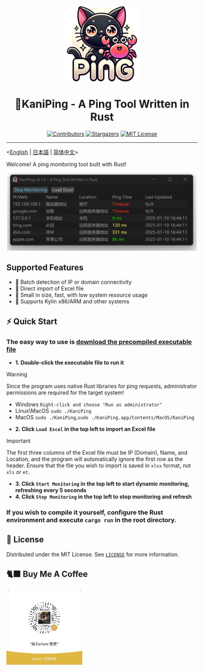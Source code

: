 <div align="center">
  <img src="src/app.png" alt="Project Icon" width="200">
  <h1 align="center">🦀KaniPing - A Ping Tool Written in Rust</h1>
</div>

<div align="center">
<a href="https://github.com/All-Hands-AI/OpenHands/graphs/contributors"><img src="https://img.shields.io/github/contributors/Earture/KaniPing?style=for-the-badge&color=blue" alt="Contributors"></a>
  <a href="https://github.com/Earture/KaniPing/stargazers"><img src="https://img.shields.io/github/stars/Earture/KaniPing?style=for-the-badge&color=blue" alt="Stargazers"></a>
<a href="https://github.com/Earture/KaniPing/blob/main/LICENSE"><img src="https://img.shields.io/github/license/Earture/KaniPing?style=for-the-badge&color=blue" alt="MIT License"></a>

 <hr>
</div>

<[English](README_en.md) |  [日本語](README_jp.md) | [简体中文](README.md)>

Welcome! A ping monitoring tool built with Rust!

<div align="center">
  <img src="./assets/Screenshot.png" alt="Project Screenshot" width="500">
</div>

## Supported Features
- 💫 Batch detection of IP or domain connectivity
- 💫 Direct import of Excel file
- 💫 Small in size, fast, with low system resource usage
- 💫 Supports Kylin x86/ARM and other systems

## ⚡ Quick Start

### The easy way to use is [download the precompiled executable file](https://github.com/Earture/KaniPing/releases)

- **1. Double-click the executable file to run it**
> [!WARNING]
> Since the program uses native Rust libraries for ping requests, administrator permissions are required for the target system!
> - Windows `Right-click and choose "Run as administrator"`
> - Linux\MacOS `sudo ./KaniPing`
> - MacOS `sudo ./KaniPing`,`sudo ./KaniPing.app/Contents/MacOS/KaniPing`
- **2. Click `Load Excel` in the top left to import an Excel file**
> [!IMPORTANT]
> The first three columns of the Excel file must be IP (Domain), Name, and Location, and the program will automatically ignore the first row as the header.
> Ensure that the file you wish to import is saved in `xlsx` format, not `xls` or `et`.
- **3. Click `Start Monitoring` in the top left to start dynamic monitoring, refreshing every 5 seconds**
- **4. Click `Stop Monitoring` in the top left to stop monitoring and refresh**

### If you wish to compile it yourself, configure the Rust environment and execute `cargo run` in the root directory.

## 📜 License

Distributed under the MIT License. See [`LICENSE`](./LICENSE) for more information.

## 🐈‍⬛ Buy Me A Coffee
<img src="./assets/coffee.jpg" alt="Project Icon" width="200">
